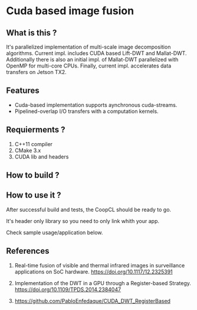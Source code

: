 # Cuda based image fusion

What is this ? 
--------------
It's parallelized implementation of multi-scale image decomposition algorithms. Current impl. includes CUDA based Lift-DWT and Mallat-DWT. Additionally there is also an initial impl. of Mallat-DWT parallelized with OpenMP for multi-core CPUs. Finally, current impl. accelerates data transfers on Jetson TX2.

Features
----------
- Cuda-based implementation supports aynchronous cuda-streams.
- Pipelined-overlap I/O transfers with a computation kernels.

Requierments ?
---------------
1. C++11 compiler
2. CMake 3.x
3. CUDA lib and headers

How to build ?
---------------
  
How to use it ?
----------------
After successful build and tests, the CoopCL should be ready to go. 

It's header only library so you need to only link whith your app.

Check sample usage/application below.

References
------------
1) Real-time fusion of visible and thermal infrared images in surveillance applications on SoC hardware. https://doi.org/10.1117/12.2325391

2) Implementation of the DWT in a GPU through a Register-based Strategy. https://doi.org/10.1109/TPDS.2014.2384047

3) https://github.com/PabloEnfedaque/CUDA_DWT_RegisterBased


